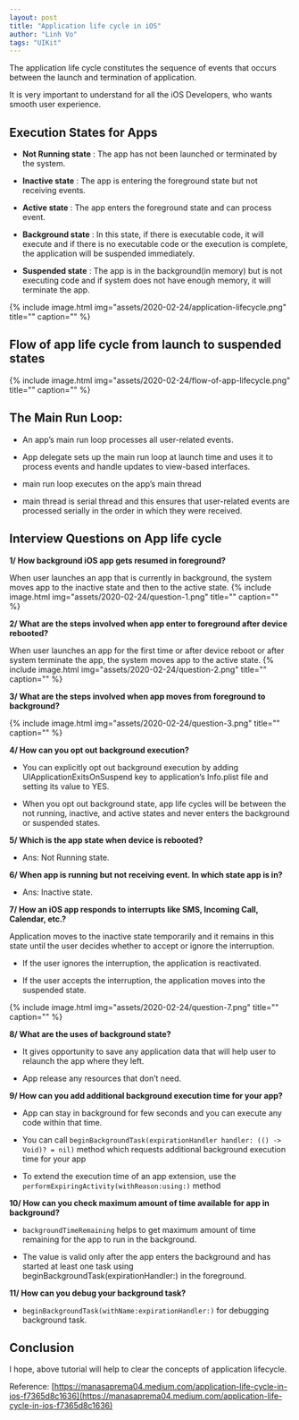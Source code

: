 ```yaml
---
layout: post
title: "Application life cycle in iOS"
author: "Linh Vo"
tags: "UIKit"
---
```


The application life cycle constitutes the sequence of events that occurs between the launch and termination of application.

It is very important to understand for all the iOS Developers, who wants smooth user experience.

## Execution States for Apps

- **Not Running state** : The app has not been launched or terminated by the system.

- **Inactive state** : The app is entering the foreground state but not receiving events.

- **Active state** : The app enters the foreground state and can process event.

- **Background state** : In this state, if there is executable code, it will execute and if there is no executable code or the execution is complete, the application will be suspended immediately.

- **Suspended state** : The app is in the background(in memory) but is not executing code and if system does not have enough memory, it will terminate the app.

{% include image.html
            img="assets/2020-02-24/application-lifecycle.png"
            title=""
            caption=""
            %}

## Flow of app life cycle from launch to suspended states

{% include image.html
            img="assets/2020-02-24/flow-of-app-lifecycle.png"
            title=""
            caption=""
            %}

## The Main Run Loop:

- An app’s main run loop processes all user-related events.

- App delegate sets up the main run loop at launch time and uses it to process events and handle updates to view-based interfaces.

- main run loop executes on the app’s main thread

- main thread is serial thread and this ensures that user-related events are processed serially in the order in which they were received.

## Interview Questions on App life cycle

**1/ How background iOS app gets resumed in foreground?**

When user launches an app that is currently in background, the system moves app to the inactive state and then to the active state.
{% include image.html
            img="assets/2020-02-24/question-1.png"
            title=""
            caption=""
            %}

**2/ What are the steps involved when app enter to foreground after device rebooted?**

When user launches an app for the first time or after device reboot or after system terminate the app, the system moves app to the active state.
{% include image.html
            img="assets/2020-02-24/question-2.png"
            title=""
            caption=""
            %}

**3/ What are the steps involved when app moves from foreground to background?**

{% include image.html
            img="assets/2020-02-24/question-3.png"
            title=""
            caption=""
            %}

**4/ How can you opt out background execution?**

- You can explicitly opt out background execution by adding UIApplicationExitsOnSuspend key to application’s Info.plist file and setting its value to YES.

- When you opt out background state, app life cycles will be between the not running, inactive, and active states and never enters the background or suspended states.

**5/ Which is the app state when device is rebooted?**

- Ans: Not Running state.

**6/ When app is running but not receiving event. In which state app is in?**

- Ans: Inactive state.

**7/ How an iOS app responds to interrupts like SMS, Incoming Call, Calendar, etc.?**

Application moves to the inactive state temporarily and it remains in this state until the user decides whether to accept or ignore the interruption.

- If the user ignores the interruption, the application is reactivated.

- If the user accepts the interruption, the application moves into the suspended state.

{% include image.html
            img="assets/2020-02-24/question-7.png"
            title=""
            caption=""
            %}

**8/ What are the uses of background state?**

- It gives opportunity to save any application data that will help user to relaunch the app where they left.

- App release any resources that don’t need.

**9/ How can you add additional background execution time for your app?**

- App can stay in background for few seconds and you can execute any code within that time.

- You can call `beginBackgroundTask(expirationHandler handler: (() -> Void)? = nil)` method which requests additional background execution time for your app

- To extend the execution time of an app extension, use the `performExpiringActivity(withReason:using:)` method

**10/ How can you check maximum amount of time available for app in background?**

- `backgroundTimeRemaining` helps to get maximum amount of time remaining for the app to run in the background.

- The value is valid only after the app enters the background and has started at least one task using beginBackgroundTask(expirationHandler:) in the foreground.

**11/ How can you debug your background task?**

- `beginBackgroundTask(withName:expirationHandler:)` for debugging background task.

## Conclusion

I hope, above tutorial will help to clear the concepts of application lifecycle.

Reference: [https://manasaprema04.medium.com/application-life-cycle-in-ios-f7365d8c1636](https://manasaprema04.medium.com/application-life-cycle-in-ios-f7365d8c1636)
